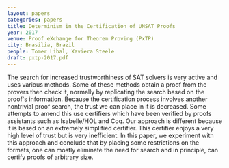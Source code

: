 ```yaml
---
layout: papers
categories: papers
title: Determinism in the Certification of UNSAT Proofs
year: 2017
venue: Proof eXchange for Theorem Proving (PxTP)
city: Brasilia, Brazil
people: Tomer Libal, Xaviera Steele
draft: pxtp-2017.pdf
---
```

The search for increased trustworthiness of SAT solvers is very active
and uses various methods. Some of these methods obtain a proof from the
provers then check it, normally by replicating the search based on the
proof's information. Because the certification process involves another
nontrivial proof search, the trust we can place in it is decreased. Some
attempts to amend this use certifiers which have been verified by proofs
assistants such as Isabelle/HOL and Coq. Our approach is different
because it is based on an extremely simplified certifier. This certifier
enjoys a very high level of trust but is very inefficient. In this
paper, we experiment with this approach and conclude that by placing
some restrictions on the formats, one can mostly eliminate the need for
search and in principle, can certify proofs of arbitrary size.
